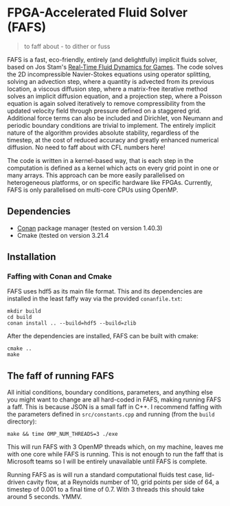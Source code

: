 # FPGA-Accelerated Fluid Solver (FAFS)

> to faff about - to dither or fuss

FAFS is a fast, eco-friendly, entirely (and delightfully) implicit fluids solver, based on Jos Stam's [Real-Time Fluid Dynamics for Games](https://www.dgp.toronto.edu/public_user/stam/reality/Research/pdf/GDC03.pdf). The code solves the 2D incompressible Navier-Stokes equations using operator splitting, solving an advection step, where a quantity is advected from its previous location, a viscous diffusion step, where a matrix-free iterative method solves an implicit diffusion equation, and a projection step, where a Poisson equation is again solved iteratively to remove compressibility from the updated velocity field through pressure defined on a staggered grid. Additional force terms can also be included and Dirichlet, von Neumann and periodic boundary conditions are trivial to implement. The entirely implicit nature of the algorithm provides absolute stability, regardless of the timestep, at the cost of reduced accuracy and greatly enhanced numerical diffusion. No need to faff about with CFL numbers here!

The code is written in a kernel-based way, that is each step in the computation is defined as a kernel which acts on every grid point in one or many arrays. This approach can be more easily parallelised on heterogeneous platforms, or on specific hardware like FPGAs. Currently, FAFS is only parallelised on multi-core CPUs using OpenMP.

## Dependencies

- [Conan](https://conan.io/) package manager (tested on version 1.40.3)
- Cmake (tested on version 3.21.4

## Installation

### Faffing with Conan and Cmake

FAFS uses hdf5 as its main file format. This and its dependencies are installed in the least faffy way via the provided `conanfile.txt`:

```
mkdir build
cd build
conan install .. --build=hdf5 --build=zlib
```

After the dependencies are installed, FAFS can be built with cmake:

```
cmake ..
make
```

## The faff of running FAFS

All initial conditions, boundary conditions, parameters, and anything else you might want to change are all hard-coded in FAFS, making running FAFS a faff. This is because JSON is a small faff in C++. I recommend faffing with the parameters defined in `src/constants.cpp` and running (from the `build` directory):

```
make && time OMP_NUM_THREADS=3 ./exe
```

This will run FAFS with 3 OpenMP threads which, on my machine, leaves me with one core while FAFS is running. This is not enough to run the faff that is Microsoft teams so I will be entirely unavailable until FAFS is complete.

Running FAFS as is will run a standard computational fluids test case, lid-driven cavity flow, at a Reynolds number of 10, grid points per side of 64, a timestep of 0.001 to a final time of 0.7. With 3 threads this should take around 5 seconds. YMMV.
